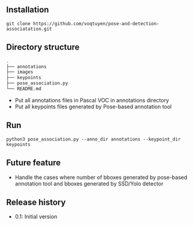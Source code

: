 ## Installation
```python3
git clone https://github.com/voqtuyen/pose-and-detection-associatation.git
```

## Directory structure
```bash
.
├── annotations
├── images
├── keypoints
├── pose_association.py
└── README.md
```
- Put all annotations files in Pascal VOC in annotations directory
- Put all keypoints files generated by Pose-based annotation tool
## Run
```python3
python3 pose_association.py --anno_dir annotations --keypoint_dir keypoints
```
## Future feature
- Handle the cases where number of bboxes generated by pose-based annotation tool and bboxes generated by SSD/Yolo detector

## Release history
- 0.1: Initial version
